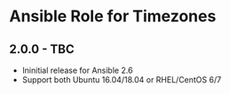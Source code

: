 # Ansible Role for Timezones

## 2.0.0 - TBC

  - Ininitial release for Ansible 2.6
  - Support both Ubuntu 16.04/18.04 or RHEL/CentOS 6/7
